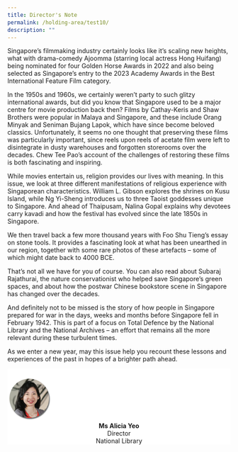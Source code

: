 ```yaml
---
title: Director's Note
permalink: /holding-area/test10/
description: ""
---
```

Singapore’s filmmaking industry certainly looks like it’s scaling new heights, what with drama-comedy Ajoomma (starring local actress Hong Huifang) being nominated for four Golden Horse Awards in 2022 and also being selected as Singapore’s entry to the 2023 Academy Awards in the Best International Feature Film category. 

In the 1950s and 1960s, we certainly weren’t party to such glitzy international awards, but did you know that Singapore used to be a major centre for movie production back then? Films by Cathay-Keris and Shaw Brothers were popular in Malaya and Singapore, and these include Orang Minyak and Seniman Bujang Lapok, which have since become beloved classics. Unfortunately, it seems no one thought that preserving these films was particularly important, since reels upon reels of acetate film were left to disintegrate in dusty warehouses and forgotten storerooms over the decades. Chew Tee Pao’s account of the challenges of restoring these films is both fascinating and inspiring.

While movies entertain us, religion provides our lives with meaning. In this issue, we look at three different manifestations of religious experience with Singaporean characteristics. William L. Gibson explores the shrines on Kusu Island, while Ng Yi-Sheng introduces us to three Taoist goddesses unique to Singapore. And ahead of Thaipusam, Nalina Gopal explains why devotees carry kavadi and how the festival has evolved since the late 1850s in Singapore.

We then travel back a few more thousand years with Foo Shu Tieng’s essay on stone tools. It provides a fascinating look at what has been unearthed in our region, together with some rare photos of these artefacts – some of which might date back to 4000 BCE.

That’s not all we have for you of course. You can also read about Subaraj Rajathurai, the nature conservationist who helped save Singapore’s green spaces, and about how the postwar Chinese bookstore scene in Singapore has changed over the decades. 

And definitely not to be missed is the story of how people in Singapore prepared for war in the days, weeks and months before Singapore fell in February 1942. This is part of a focus on Total Defence by the National Library and the National Archives – an effort that remains all the more relevant during these turbulent times. 

As we enter a new year, may this issue help you recount these lessons and experiences of the past in hopes of a brighter path ahead. 


<div style="background-color: white;">
<br>
<img src="/images/vol-17-issue-3/Director.png" style="width: 100px; height: 100px;" />
<center><b>Ms Alicia Yeo</b><br>Director<br>National Library</center>
</div>